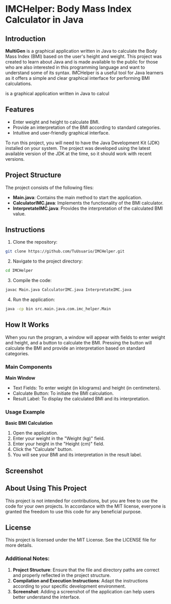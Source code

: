 # IMCHelper: Body Mass Index Calculator in Java

## Introduction

**MultiGen** is a graphical application written in Java to calculate the Body Mass Index (BMI) based on the user's height and weight. This project was created to learn about Java and is made available to the public for those who are also interested in this programming language and want to understand some of its syntax. IMCHelper is a useful tool for Java learners as it offers a simple and clear graphical interface for performing BMI calculations.

is a graphical application written in Java to calcul

## Features

* Enter weight and height to calculate BMI.
* Provide an interpretation of the BMI according to standard categories.
* Intuitive and user-friendly graphical interface.

To run this project, you will need to have the Java Development Kit (JDK) installed on your system. The project was developed using the latest available version of the JDK at the time, so it should work with recent versions.

## Project Structure

The project consists of the following files:

* **Main.java**: Contains the main method to start the application.
* **CalculatorIMC.java**: Implements the functionality of the BMI calculator.
* **InterpretateIMC.java**: Provides the interpretation of the calculated BMI value.

## Instructions

1. Clone the repository:

```sh
git clone https://github.com/TuUsuario/IMCHelper.git
```

2. Navigate to the project directory:
```sh
cd IMCHelper
```

3. Compile the code:
```sh
javac Main.java CalculatorIMC.java InterpretateIMC.java
```

4. Run the application:
```sh
java -cp bin src.main.java.com.imc_helper.Main
```

## How It Works

When you run the program, a window will appear with fields to enter weight and height, and a button to calculate the BMI. Pressing the button will calculate the BMI and provide an interpretation based on standard categories.

### Main Components

**Main Window**

* Text Fields: To enter weight (in kilograms) and height (in centimeters).
* Calculate Button: To initiate the BMI calculation.
* Result Label: To display the calculated BMI and its interpretation.

### Usage Example

**Basic BMI Calculation**

1. Open the application.
2. Enter your weight in the "Weight (kg)" field.
3. Enter your height in the "Height (cm)" field.
4. Click the "Calculate" button.
5. You will see your BMI and its interpretation in the result label.

## Screenshot

## About Using This Project

This project is not intended for contributions, but you are free to use the code for your own projects. In accordance with the MIT license, everyone is granted the freedom to use this code for any beneficial purpose.

## License

This project is licensed under the MIT License. See the LICENSE file for more details.

### Additional Notes:

1. **Project Structure**: Ensure that the file and directory paths are correct and properly reflected in the project structure.
2. **Compilation and Execution Instructions**: Adapt the instructions according to your specific development environment.
3. **Screenshot**: Adding a screenshot of the application can help users better understand the interface.
